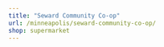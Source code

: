 ```yaml
---
title: "Seward Community Co-op"
url: /minneapolis/seward-community-co-op/
shop: supermarket
---
```

